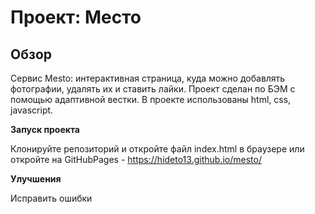 # Проект: Место

## Обзор

Сервис Mesto: интерактивная страница, куда можно добавлять фотографии, удалять их и ставить лайки. Проект сделан по БЭМ с помощью адаптивной вестки. В проекте использованы html, css, javascript.


**Запуск проекта**

Клонируйте репозиторий и откройте файл index.html в браузере или откройте на GitHubPages - https://hideto13.github.io/mesto/


**Улучшения**

Исправить ошибки
